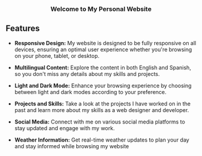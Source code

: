 
<h3 align="center">Welcome to My Personal Website</h3>

 
<!-- FEATURES -->


## Features

- **Responsive Design:** My website is designed to be fully responsive on all devices, ensuring an optimal user experience whether you're browsing on your phone, tablet, or desktop.

- **Multilingual Content:** Explore the content in both English and Spanish, so you don't miss any details about my skills and projects.

- **Light and Dark Mode:** Enhance your browsing experience by choosing between light and dark modes according to your preference.

- **Projects and Skills:** Take a look at the projects I have worked on in the past and learn more about my skills as a web designer and developer.

- **Social Media:** Connect with me on various social media platforms to stay updated and engage with my work.

- **Weather Information:** Get real-time weather updates to plan your day and stay informed while browsing my website